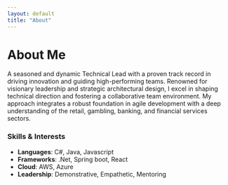 ```yaml
---
layout: default
title: "About"
---
```


# About Me

A seasoned and dynamic Technical Lead with a proven track record in driving innovation and guiding high-performing teams. Renowned for visionary leadership and strategic architectural design, I excel in shaping technical direction and fostering a collaborative team environment. My approach integrates a robust foundation in agile development with a deep understanding of the retail, gambling, banking, and financial services sectors.

### Skills & Interests
- **Languages**: C#, Java, Javascript
- **Frameworks**: .Net, Spring boot, React
- **Cloud**: AWS, Azure
- **Leadership**: Demonstrative, Empathetic, Mentoring